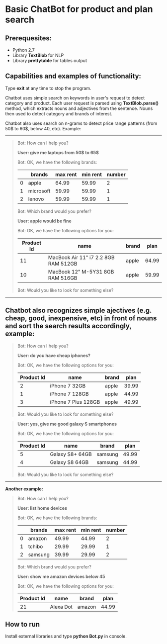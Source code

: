 # Basic ChatBot for product and plan search

## Prerequesites:

* Python 2.7
* Library **TextBlob** for NLP
* Library **prettytable** for tables output

## Capabilities and examples of functionality:
Type **exit** at any time to stop the program.

Chatbot uses simple search on keywords in user's request to detect category and product.
Each user request is parsed using **TextBlob.parse()** method, which extracts nouns and adjectives from the sentence.
Nouns then used to detect category and brands of interest.

Chatbot also uses search on n-grams to detect price range patterns (from 50$ to 60$, below 40, etc). Example:

------------------------------------------------------------------------
>Bot: How can I help you?
>
>**User: give me laptops from 50$ to 65$**
>
>Bot: OK, we have the following brands:
>
>|   |   brands  | max rent | min rent | number |
>|---|-----------|----------|----------|--------|
>| 0 |   apple   |  64.99   |  59.99   |   2    |
>| 1 | microsoft |  59.99   |  59.99   |   1    |
>| 2 |   lenovo  |  59.99   |  59.99   |   1    |
>
>Bot: Which brand would you prefer?
>
>**User: apple would be fine**
>
>Bot: OK, we have the following options for you:
>
>
>| Product Id |                 name                 | brand |  plan |
>|------------|--------------------------------------|-------|-------|
>|     11     | MacBook Air 11" i7 2.2 8GB RAM 512GB | apple | 64.99 |
>|     10     |   MacBook 12" M-5Y31 8GB RAM 516GB   | apple | 59.99 |
>
>
>
>Bot: Would you like to look for something else?

-----------------------------------------------------------------------

**Chatbot also recognizes simple ajectives (e.g. cheap, good, inexpensive, etc) in front of nouns and sort the search results accordingly, example:**
-----------------------------------------------------------------------

>Bot: How can I help you?
>
>**User: do you have cheap iphones?**
>
>Bot: OK, we have the following options for you:
>
>
>| Product Id |         name        | brand |  plan |
>|------------|---------------------|-------|-------|
>|     2      |    iPhone 7 32GB    | apple | 39.99 |
>|     1      |    iPhone 7 128GB   | apple | 44.99 |
>|     3      | iPhone 7 Plus 128GB | apple | 49.99 |
>
>Bot: Would you like to look for something else?

>**User: yes, give me good galaxy S smartphones**
>
>Bot: OK, we have the following options for you:
>
>| Product Id |       name      |  brand  |  plan |
>|------------|-----------------|---------|-------|
>|     5      | Galaxy S8+ 64GB | samsung | 49.99 |
>|     4      |  Galaxy S8 64GB | samsung | 44.99 |
>
>Bot: Would you like to look for something else?

------------------------------------------------------------------------------------------------------

**Another example:**

>Bot: How can I help you?
>
>**User: list home devices**
>
>Bot: OK, we have the following brands:
>
>|   |  brands | max rent | min rent | number |
>|---|---------|----------|----------|--------|
>| 0 |  amazon |  49.99   |  44.99   |   2    |
>| 1 |  tchibo |  29.99   |  29.99   |   1    |
>| 2 | samsung |  39.99   |  29.99   |   2    |
>
>Bot: Which brand would you prefer?
>
>**User: show me amazon devices below 45**
>
>Bot: OK, we have the following options for you:
>
>
>| Product Id |    name   | brand  |  plan |
>|------------|-----------|--------|-------|
>|     21     | Alexa Dot | amazon | 44.99 |

## How to run

Install external libraries and type **python Bot.py** in console.

